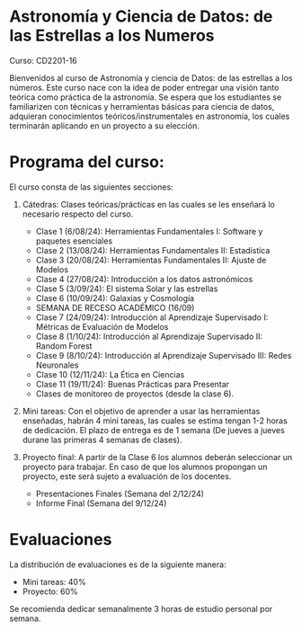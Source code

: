 # Astronomía y Ciencia de Datos: de las Estrellas a los Numeros

Curso: CD2201-16

Bienvenidos al curso de Astronomía y ciencia de Datos: de las estrellas a los números. Este curso nace con la idea de poder entregar una visión tanto teórica como práctica de la astronomía. Se espera que los estudiantes se familiarizen con técnicas y herramientas básicas para ciencia de datos, adquieran conocimientos teóricos/instrumentales en astronomía, los cuales terminarán aplicando en un proyecto a su elección.

Programa del curso:
===========================

El curso consta de las siguientes secciones:

1. Cátedras: Clases teóricas/prácticas en las cuales se les enseñará lo necesario respecto del curso.
   - Clase 1 (6/08/24): Herramientas Fundamentales I: Software y paquetes esenciales 
   - Clase 2 (13/08/24): Herramientas Fundamentales II: Estadística
   - Clase 3 (20/08/24): Herramientas Fundamentales II: Ajuste de Modelos
   - Clase 4 (27/08/24): Introducción a los datos astronómicos
   - Clase 5 (3/09/24): El sistema Solar y las estrellas
   - Clase 6 (10/09/24): Galaxias y Cosmología
   - SEMANA DE RECESO ACADÉMICO (16/09)
   - Clase 7 (24/09/24): Introducción al Aprendizaje Supervisado I: Métricas de Evaluación de Modelos
   - Clase 8 (1/10/24): Introducción al Aprendizaje Supervisado II: Random Forest
   - Clase 9 (8/10/24): Introducción al Aprendizaje Supervisado III: Redes Neuronales
   - Clase 10 (12/11/24): La Ética en Ciencias
   - Clase 11 (19/11/24): Buenas Prácticas para Presentar
   - Clases de monitoreo de proyectos (desde la clase 6).
   
   
2. Mini tareas: Con el objetivo de aprender a usar las herramientas enseñadas, habrán 4 mini tareas, las cuales se estima tengan 1-2 horas de dedicación. El plazo de entrega es de 1 semana (De jueves a jueves durane las primeras 4 semanas de clases).
   
3. Proyecto final: A partir de la Clase 6 los alumnos deberán seleccionar un proyecto para trabajar. En caso de que los alumnos propongan un proyecto, este será sujeto a evaluación de los docentes.
    - Presentaciones Finales (Semana del 2/12/24)
    - Informe Final (Semana del 9/12/24)

Evaluaciones
============

La distribución de evaluaciones es de la siguiente manera:
   - Mini tareas: 40%
   - Proyecto: 60%

Se recomienda dedicar semanalmente 3 horas de estudio personal por semana.
